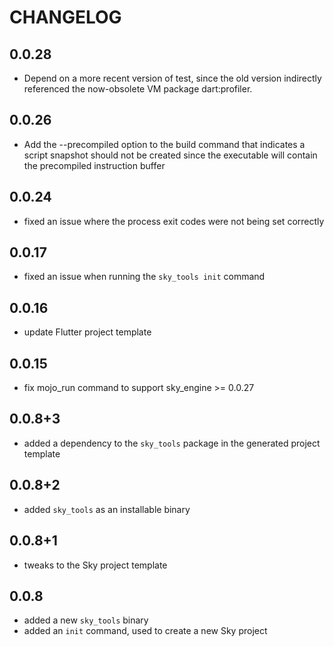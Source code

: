 # CHANGELOG

## 0.0.28
- Depend on a more recent version of test, since the old version
  indirectly referenced the now-obsolete VM package dart:profiler.

## 0.0.26
- Add the --precompiled option to the build command that indicates a script
  snapshot should not be created since the executable will contain the
  precompiled instruction buffer

## 0.0.24
- fixed an issue where the process exit codes were not being set correctly

## 0.0.17
- fixed an issue when running the `sky_tools init` command

## 0.0.16
- update Flutter project template

## 0.0.15
- fix mojo_run command to support sky_engine >= 0.0.27

## 0.0.8+3
- added a dependency to the `sky_tools` package in the generated project template

## 0.0.8+2
- added `sky_tools` as an installable binary

## 0.0.8+1
- tweaks to the Sky project template

## 0.0.8
- added a new `sky_tools` binary
- added an `init` command, used to create a new Sky project
